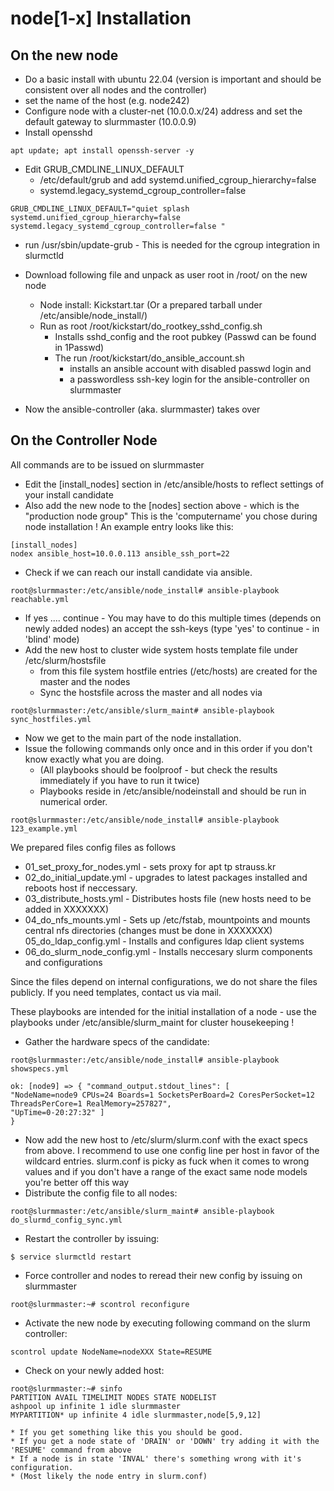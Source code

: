 # node[1-x] Installation
## On the new node
* Do a basic install with ubuntu 22.04
(version is important and should be consistent over all nodes and the controller)
* set the name of the host (e.g. node242)
* Configure node with a cluster-net (10.0.0.x/24) address and set the default gateway to slurmmaster (10.0.0.9) 
* Install opensshd
```shell
apt update; apt install openssh-server -y
```

* Edit GRUB_CMDLINE_LINUX_DEFAULT 
  * /etc/default/grub and add systemd.unified_cgroup_hierarchy=false 
  * systemd.legacy_systemd_cgroup_controller=false 
```text
GRUB_CMDLINE_LINUX_DEFAULT="quiet splash systemd.unified_cgroup_hierarchy=false systemd.legacy_systemd_cgroup_controller=false "
```
*  run /usr/sbin/update-grub - This is needed for the cgroup integration in slurmctld

* Download following file and unpack as user root in /root/ on the new node
  * Node install: Kickstart.tar (Or a prepared tarball under /etc/ansible/node_install/)
  * Run as root /root/kickstart/do_rootkey_sshd_config.sh
    * Installs sshd_config and the root pubkey (Passwd can be found in 1Passwd) 
    * The run /root/kickstart/do_ansible_account.sh 
      * installs an ansible account with disabled passwd login and 
      * a passwordless ssh-key login for the ansible-controller on slurmmaster
* Now the ansible-controller (aka. slurmmaster) takes over

## On the Controller Node
All commands are to be issued on slurmmaster
* Edit the [install_nodes] section in /etc/ansible/hosts to reflect settings of your install candidate
* Also add the new node to the [nodes] section above - which is the "production node group" This is the 'computername' you chose during node installation !
An example entry looks like this:
```text
[install_nodes]
nodex ansible_host=10.0.0.113 ansible_ssh_port=22
```
* Check if we can reach our install candidate via ansible.
```shell
root@slurmmaster:/etc/ansible/node_install# ansible-playbook reachable.yml
```

* If yes .... continue - You may have to do this multiple times (depends on newly added nodes) an accept the ssh-keys (type 'yes' to continue - in 'blind' mode)
* Add the new host to cluster wide system hosts template file under /etc/slurm/hostsfile 
  * from this file system hostfile entries (/etc/hosts) are created for the master and the nodes
  * Sync the hostsfile across the master and all nodes via
```shell
root@slurmmaster:/etc/ansible/slurm_maint# ansible-playbook sync_hostfiles.yml
```

* Now we get to the main part of the node installation.
* Issue the following commands only once and in this order if you don't know exactly what you are doing.
  * (All playbooks should be foolproof - but check the results immediately if you have to run it twice)
  * Playbooks reside in /etc/ansible/nodeinstall and should be run in numerical order.
```shell
root@slurmmaster:/etc/ansible/node_install# ansible-playbook 123_example.yml
```

We prepared files config files as follows
* 01_set_proxy_for_nodes.yml - sets proxy for apt tp strauss.kr
* 02_do_initial_update.yml - upgrades to latest packages installed and reboots host if neccessary. 
* 03_distribute_hosts.yml - Distributes hosts file (new hosts need to be added in XXXXXXX)
* 04_do_nfs_mounts.yml - Sets up /etc/fstab, mountpoints and mounts central nfs directories (changes must be done in XXXXXXX) 05_do_ldap_config.yml - Installs and configures ldap client systems
* 06_do_slurm_node_config.yml - Installs neccesary slurm components and configurations
  
Since the files depend on internal configurations, we do not share the files publicly. If you need templates, contact us via mail.

These playbooks are intended for the initial installation of a node - use the playbooks under /etc/ansible/slurm_maint for cluster housekeeping !

* Gather the hardware specs of the candidate:
```shell
root@slurmmaster:/etc/ansible/node_install# ansible-playbook showspecs.yml
```

```text
ok: [node9] => { "command_output.stdout_lines": [
"NodeName=node9 CPUs=24 Boards=1 SocketsPerBoard=2 CoresPerSocket=12 ThreadsPerCore=1 RealMemory=257827",
"UpTime=0-20:27:32" ]
}
```

* Now add the new host to /etc/slurm/slurm.conf with the exact specs from above.
I recommend to use one config line per host in favor of the wildcard entries.
slurm.conf is picky as fuck when it comes to wrong values and if you don't have a range of the exact same node models you're better off this way
* Distribute the config file to all nodes:
```shell
root@slurmmaster:/etc/ansible/slurm_maint# ansible-playbook do_slurmd_config_sync.yml
```
* Restart the controller by issuing:
```shell
$ service slurmctld restart
```

* Force controller and nodes to reread their new config by issuing on slurmmaster
```shell
root@slurmmaster:~# scontrol reconfigure
```

* Activate the new node by executing following command on the slurm controller:
```shell
scontrol update NodeName=nodeXXX State=RESUME
```

* Check on your newly added host:
```shell
root@slurmmaster:~# sinfo
PARTITION AVAIL TIMELIMIT NODES STATE NODELIST
ashpool up infinite 1 idle slurmmaster
MYPARTITION* up infinite 4 idle slurmmaster,node[5,9,12]
```
    * If you get something like this you should be good.
    * If you get a node state of 'DRAIN' or 'DOWN' try adding it with the 'RESUME' command from above 
    * If a node is in state 'INVAL' there's something wrong with it's configuration. 
    * (Most likely the node entry in slurm.conf)

